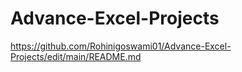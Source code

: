 # Advance-Excel-Projects
https://github.com/Rohinigoswami01/Advance-Excel-Projects/edit/main/README.md



